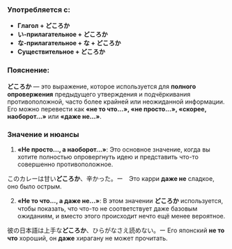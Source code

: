 ### Употребляется с:

- **Глагол + どころか**
- **い-прилагательное + どころか**
- **な-прилагательное + な + どころか**
- **Существительное + どころか**


### Пояснение:

**どころか** — это выражение, которое используется для **полного опровержения** предыдущего утверждения и подчёркивания противоположной, часто более крайней или неожиданной информации. Его можно перевести как **«не то что...», «не просто...», «скорее, наоборот...»** или **«даже не...»**.


### Значение и нюансы

1. **«Не просто..., а наоборот...»**: Это основное значение, когда вы хотите полностью опровергнуть идею и представить что-то совершенно противоположное.

このカレーは甘い**どころか**、辛かった。ー　Это карри **даже не** сладкое, оно было острым.

2. **«Не то что..., а даже не...»**: В этом значении **どころか** используется, чтобы показать, что что-то не соответствует даже базовым ожиданиям, и вместо этого происходит нечто ещё менее вероятное.

彼の日本語は上手な**どころか**、ひらがなさえ読めない。ー Его японский **не то что** хороший, он **даже** хирагану не может прочитать.